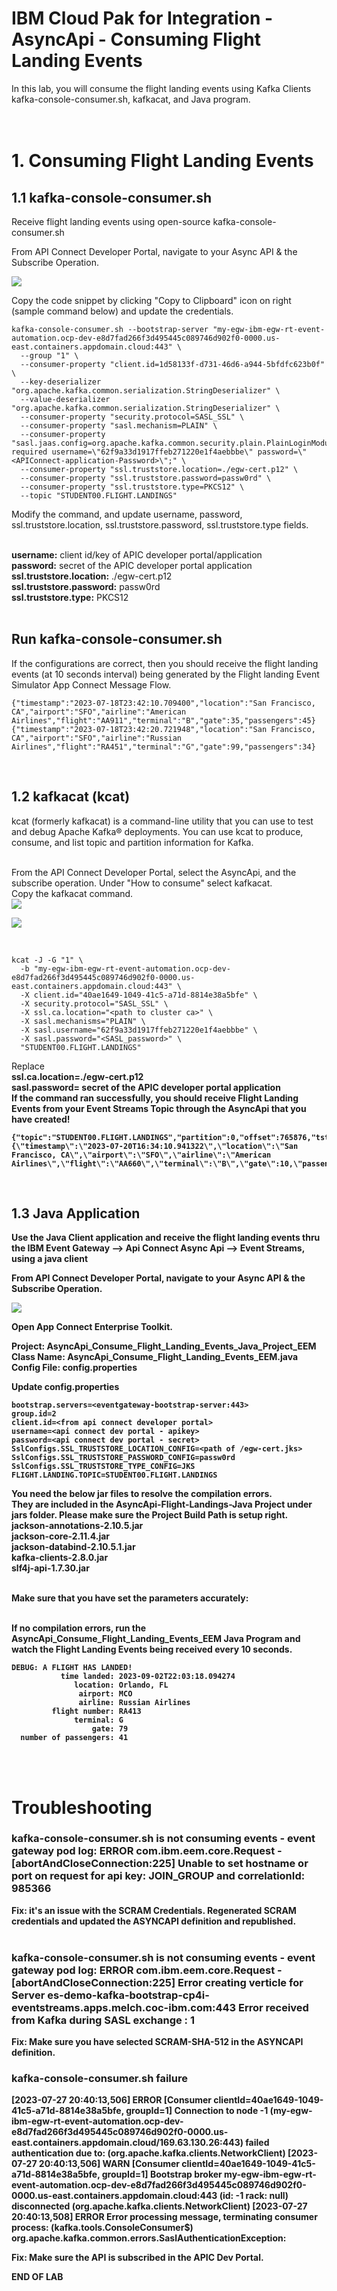 
# IBM Cloud Pak for Integration - AsyncApi - Consuming Flight Landing Events

In this lab, you will consume the flight landing events using Kafka Clients kafka-console-consumer.sh, kafkacat, and Java program.
<br><br><br>


# 1. Consuming Flight Landing Events

## 1.1 kafka-console-consumer.sh

Receive flight landing events using open-source kafka-console-consumer.sh <br>

From API Connect Developer Portal, navigate to your Async API & the Subscribe Operation.<br> 

![](./images/apic-dev-portal-kafka-consumer-client.png)

Copy the code snippet by clicking "Copy to Clipboard" icon on right (sample command below) and update the credentials.<br>

```
kafka-console-consumer.sh --bootstrap-server "my-egw-ibm-egw-rt-event-automation.ocp-dev-e8d7fad266f3d495445c089746d902f0-0000.us-east.containers.appdomain.cloud:443" \
  --group "1" \
  --consumer-property "client.id=1d58133f-d731-46d6-a944-5bfdfc623b0f" \
  --key-deserializer "org.apache.kafka.common.serialization.StringDeserializer" \
  --value-deserializer "org.apache.kafka.common.serialization.StringDeserializer" \
  --consumer-property "security.protocol=SASL_SSL" \
  --consumer-property "sasl.mechanism=PLAIN" \
  --consumer-property "sasl.jaas.config=org.apache.kafka.common.security.plain.PlainLoginModule required username=\"62f9a33d1917ffeb271220e1f4aebbbe\" password=\"<APIConnect-application-Password>\";" \
  --consumer-property "ssl.truststore.location=./egw-cert.p12" \
  --consumer-property "ssl.truststore.password=passw0rd" \
  --consumer-property "ssl.truststore.type=PKCS12" \
  --topic "STUDENT00.FLIGHT.LANDINGS"
```
Modify the command, and update username, password, ssl.truststore.location, ssl.truststore.password, ssl.truststore.type fields.<br>

<br>
<b>username:</b> client id/key of APIC developer portal/application <br>
<b>password:</b> secret of the APIC developer portal application <br>
<b>ssl.truststore.location:</b> ./egw-cert.p12 <br>
<b>ssl.truststore.password:</b> passw0rd <br>
<b>ssl.truststore.type:</b> PKCS12 <br>
<br>

## Run kafka-console-consumer.sh

If the configurations are correct, then you should receive the flight landing events (at 10 seconds interval) being generated by the Flight landing Event Simulator App Connect Message Flow.<br>
```
{"timestamp":"2023-07-18T23:42:10.709400","location":"San Francisco, CA","airport":"SFO","airline":"American Airlines","flight":"AA911","terminal":"B","gate":35,"passengers":45}
{"timestamp":"2023-07-18T23:42:20.721948","location":"San Francisco, CA","airport":"SFO","airline":"Russian Airlines","flight":"RA451","terminal":"G","gate":99,"passengers":34}
```
<br>


## 1.2 kafkacat (kcat)
kcat (formerly kafkacat) is a command-line utility that you can use to test and debug Apache Kafka® deployments. You can use kcat to produce, consume, and list topic and partition information for Kafka.<br><br>

From the API Connect Developer Portal, select the AsyncApi, and the subscribe operation. Under "How to consume" select kafkacat. <br>
Copy the kafkacat command. <br>
![](./images/apic-dev-portal-kafkacat.png)

![](./images/apic-dev-portal-clientid.png)

<br>

```
kcat -J -G "1" \
  -b "my-egw-ibm-egw-rt-event-automation.ocp-dev-e8d7fad266f3d495445c089746d902f0-0000.us-east.containers.appdomain.cloud:443" \
  -X client.id="40ae1649-1049-41c5-a71d-8814e38a5bfe" \
  -X security.protocol="SASL_SSL" \
  -X ssl.ca.location="<path to cluster ca>" \
  -X sasl.mechanisms="PLAIN" \
  -X sasl.username="62f9a33d1917ffeb271220e1f4aebbbe" \
  -X sasl.password="<SASL_password>" \
  "STUDENT00.FLIGHT.LANDINGS"
  ```
Replace <br>
<b>ssl.ca.location=<b>./egw-cert.p12<br>
<b>sasl.password=</b> secret of the APIC developer portal application <br>
If the command ran successfully, you should receive Flight Landing Events from your Event Streams Topic through the AsyncApi that you have created! <br>
```
{"topic":"STUDENT00.FLIGHT.LANDINGS","partition":0,"offset":765876,"tstype":"create","ts":1689870850941,"broker":2,"key":null,"payload":"{\"timestamp\":\"2023-07-20T16:34:10.941322\",\"location\":\"San Francisco, CA\",\"airport\":\"SFO\",\"airline\":\"American Airlines\",\"flight\":\"AA660\",\"terminal\":\"B\",\"gate\":10,\"passengers\":135}"}
```

<br>


## 1.3 Java Application

Use the Java Client application and receive the flight landing events thru the IBM Event Gateway --> Api Connect Async Api --> Event Streams, using a java client<br>

From API Connect Developer Portal, navigate to your Async API & the Subscribe Operation.<br> 

![](./images/apic-dev-portal-kafka-consumer-java-client.png)

Open App Connect Enterprise Toolkit. <br>


Project: AsyncApi_Consume_Flight_Landing_Events_Java_Project_EEM<br>
Class Name: AsyncApi_Consume_Flight_Landing_Events_EEM.java<br>
Config File: config.properties<br>

Update config.properties
```
bootstrap.servers=<eventgateway-bootstrap-server:443>
group.id=2
client.id=<from api connect developer portal>
username=<api connect dev portal - apikey>
password=<api connect dev portal - secret>
SslConfigs.SSL_TRUSTSTORE_LOCATION_CONFIG=<path of /egw-cert.jks>
SslConfigs.SSL_TRUSTSTORE_PASSWORD_CONFIG=passw0rd
SslConfigs.SSL_TRUSTSTORE_TYPE_CONFIG=JKS
FLIGHT.LANDING.TOPIC=STUDENT00.FLIGHT.LANDINGS
```

You need the below jar files to resolve the compilation errors. <br>
They are included in the AsyncApi-Flight-Landings-Java Project under jars folder. Please make sure the Project Build Path is setup right.<br>
jackson-annotations-2.10.5.jar <br>
jackson-core-2.11.4.jar <br>
jackson-databind-2.10.5.1.jar <br>
kafka-clients-2.8.0.jar <br>
slf4j-api-1.7.30.jar <br>

<br>
Make sure that you have set the parameters accurately: <br>

<br>

If no compilation errors, run the AsyncApi_Consume_Flight_Landing_Events_EEM Java Program and watch the Flight Landing Events being received every 10 seconds.<br>
```
DEBUG: A FLIGHT HAS LANDED!
           time landed: 2023-09-02T22:03:18.094274
              location: Orlando, FL
               airport: MCO
               airline: Russian Airlines
         flight number: RA413
              terminal: G
                  gate: 79
  number of passengers: 41
  ```
<br>
<br>

# Troubleshooting

### kafka-console-consumer.sh is not consuming events - event gateway pod log: ERROR com.ibm.eem.core.Request - [abortAndCloseConnection:225] Unable to set hostname or port on request for api key: JOIN_GROUP and correlationId: 985366

Fix: it's an issue with the SCRAM Credentials. Regenerated SCRAM credentials and updated the ASYNCAPI definition and republished.
<br><br>

### kafka-console-consumer.sh is not consuming events - event gateway pod log: ERROR com.ibm.eem.core.Request - [abortAndCloseConnection:225] Error creating verticle for Server es-demo-kafka-bootstrap-cp4i-eventstreams.apps.melch.coc-ibm.com:443 Error received from Kafka during SASL exchange : 1
Fix: Make sure you have selected SCRAM-SHA-512 in the ASYNCAPI definition.
<br>

### kafka-console-consumer.sh failure
[2023-07-27 20:40:13,506] ERROR [Consumer clientId=40ae1649-1049-41c5-a71d-8814e38a5bfe, groupId=1] Connection to node -1 (my-egw-ibm-egw-rt-event-automation.ocp-dev-e8d7fad266f3d495445c089746d902f0-0000.us-east.containers.appdomain.cloud/169.63.130.26:443) failed authentication due to:  (org.apache.kafka.clients.NetworkClient)
[2023-07-27 20:40:13,506] WARN [Consumer clientId=40ae1649-1049-41c5-a71d-8814e38a5bfe, groupId=1] Bootstrap broker my-egw-ibm-egw-rt-event-automation.ocp-dev-e8d7fad266f3d495445c089746d902f0-0000.us-east.containers.appdomain.cloud:443 (id: -1 rack: null) disconnected (org.apache.kafka.clients.NetworkClient)
[2023-07-27 20:40:13,508] ERROR Error processing message, terminating consumer process:  (kafka.tools.ConsoleConsumer$)
org.apache.kafka.common.errors.SaslAuthenticationException:

Fix: Make sure the API is subscribed in the APIC Dev Portal.

<b> END OF LAB </b>
